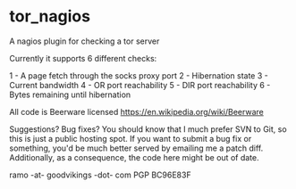tor_nagios
==========

A nagios plugin for checking a tor server

Currently it supports 6 different checks:

1 - A page fetch through the socks proxy port
2 - Hibernation state
3 - Current bandwidth
4 - OR port reachability
5 - DIR port reachability
6 - Bytes remaining until hibernation

All code is Beerware licensed https://en.wikipedia.org/wiki/Beerware

Suggestions? Bug fixes? You should know that I much prefer SVN to Git, so this is just a public hosting spot. If you want to submit a bug fix or something, you'd be much better served by emailing me a patch diff. Additionally, as a consequence, the code here might be out of date.

ramo -at- goodvikings -dot- com PGP BC96E83F
